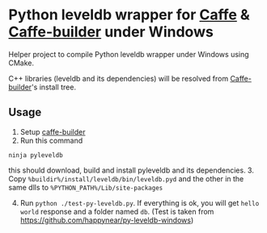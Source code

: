# Python leveldb wrapper for [Caffe](http://caffe.berkeleyvision.org/) & [Caffe-builder](https://github.com/willyd/caffe-builder) under Windows
Helper project to compile Python leveldb wrapper under Windows using CMake.

C++ libraries (leveldb and its dependencies) will be resolved from [Caffe-builder](https://github.com/willyd/caffe-builder)'s install tree.

## Usage
1. Setup [caffe-builder](https://github.com/willyd/caffe-builder/blob/master/README.md)
2. Run this command
```
ninja pyleveldb 
```
this should download, build and install pyleveldb and its dependencies.
3. Copy `%buildir%/install/leveldb/bin/leveldb.pyd` and the other in the same dlls to `%PYTHON_PATH%/Lib/site-packages`

4. Run `python ./test-py-leveldb.py`. If everything is ok, you will get `hello world` response and a folder named `db`.
(Test is taken from https://github.com/happynear/py-leveldb-windows)

